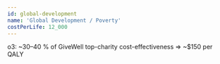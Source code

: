 ```yaml
---
id: global-development
name: 'Global Development / Poverty'
costPerLife: 12_000
---
```


o3: ~30–40 % of GiveWell top-charity cost-effectiveness ⇒ ~$150 per QALY
